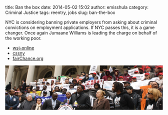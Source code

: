 title: Ban the box
date: 2014-05-02 15:02
author: emisshula
category: Criminal Justice
tags: reentry, jobs
slug: ban-the-box

NYC is considering banning private employers from asking about
criminal convictions on employment applications.  If NYC passes this,
it is a game changer.  Once again Jumaane Williams is leading the
charge on behalf of the working poor.
-   [wsj-online](http://online.wsj.com/news/articles/SB10001424127887323997004578640623464096406)
-   [cssny](http://www.cssny.org/news/entry/watch-fair-chance-act-would-ban-the-box-in-nyc)
-   [fairChance.org](http://fairchancenyc.wordpress.com/)

<p><img src="../images/banBox.jpg" width="600px" alt="img" title="banBox.jpg"></p>